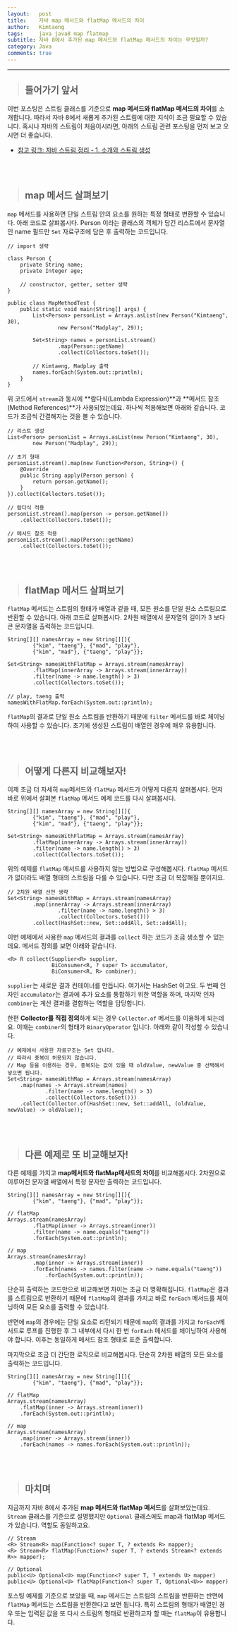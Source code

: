 ```yaml
---
layout:   post
title:    자바 map 메서드와 flatMap 메서드의 차이
author:   Kimtaeng
tags: 	  java java8 map flatmap
subtitle: 자바 8에서 추가된 map 메서드와 flatMap 메서드의 차이는 무엇일까? 
category: Java
comments: true
---
```


<hr/>

> ## 들어가기 앞서

이번 포스팅은 스트림 클래스를 기준으로 **map 메서드와 flatMap 메서드의 차이**를 소개합니다. 따라서 자바 8에서 새롭게 추가된 스트림에 대한 지식이 
조금 필요할 수 있습니다. 혹시나 자바의 스트림이 처음이시라면, 아래의 스트림 관련 포스팅을 먼저 보고 오시면 더 좋습니다.

- <a href="/post/introduction-to-java-streams" target="_blank">참고 링크: 자바 스트림 정리 - 1. 소개와 스트림 생성</a>

<br/><br/>

> ## map 메서드 살펴보기

```map``` 메서드를 사용하면 단일 스트림 안의 요소를 원하는 특정 형태로 변환할 수 있습니다. 
아래 코드로 살펴봅시다. Person 이라는 클래스의 객체가 담긴 리스트에서 문자열인 name 필드만
```Set``` 자료구조에 담은 후 출력하는 코드입니다.

<pre class="line-numbers"><code class="language-java" data-start="1">// import 생략

class Person {
    private String name;
    private Integer age;

    // constructor, getter, setter 생략
}

public class MapMethodTest {
    public static void main(String[] args) {
        List&lt;Person> personList = Arrays.asList(new Person("Kimtaeng", 30),
                new Person("Madplay", 29));

        Set&lt;String> names = personList.stream()
                .map(Person::getName)
                .collect(Collectors.toSet());

        // Kimtaeng, Madplay 출력
        names.forEach(System.out::println);
    }
}
</code></pre>

위 코드에서 ```stream```과 동시에 **람다식(Lambda Expression)**과 **메서드 참조(Method References)**가 사용되었는데요.
하나씩 적용해보면 아래와 같습니다. 코드가 조금씩 간결해지는 것을 볼 수 있습니다.

<pre class="line-numbers"><code class="language-java" data-start="1">// 리스트 생성
List&lt;Person> personList = Arrays.asList(new Person("Kimtaeng", 30),
        new Person("Madplay", 29));

// 초기 형태
personList.stream().map(new Function&lt;Person, String>() {
    @Override
    public String apply(Person person) {
        return person.getName();
    }
}).collect(Collectors.toSet());

// 람다식 적용
personList.stream().map(person -> person.getName())
    .collect(Collectors.toSet());
    
// 메서드 참조 적용
personList.stream().map(Person::getName)
    .collect(Collectors.toSet());
</code></pre>

<br/><br/>

> ## flatMap 메서드 살펴보기

```flatMap``` 메서드는 스트림의 형태가 배열과 같을 때, 모든 원소를 단일 원소 스트림으로 반환할 수 있습니다.
아래 코드로 살펴봅시다. 2차원 배열에서 문자열의 길이가 3 보다 큰 문자열을 출력하는 코드입니다.

<pre class="line-numbers"><code class="language-java" data-start="1">String[][] namesArray = new String[][]{
        {"kim", "taeng"}, {"mad", "play"},
        {"kim", "mad"}, {"taeng", "play"}};
        
Set&lt;String> namesWithFlatMap = Arrays.stream(namesArray)
        .flatMap(innerArray -> Arrays.stream(innerArray))
        .filter(name -> name.length() > 3)
        .collect(Collectors.toSet());
        
// play, taeng 출력
namesWithFlatMap.forEach(System.out::println);
</code></pre>

```flatMap```의 결과로 단일 원소 스트림을 반환하기 때문에 ```filter``` 메서드를 바로 체이닝하여 사용할 수 있습니다.
초기에 생성된 스트림이 배열인 경우에 매우 유용합니다. 

<br/><br/>


> ## 어떻게 다른지 비교해보자!

이제 조금 더 자세히 ```map```메서드와 ```flatMap``` 메서드가 어떻게 다른지 살펴봅시다.
먼저 바로 위에서 살펴본 ```flatMap``` 메서드 예제 코드를 다시 살펴봅시다.

<pre class="line-numbers"><code class="language-java" data-start="1">String[][] namesArray = new String[][]{
        {"kim", "taeng"}, {"mad", "play"},
        {"kim", "mad"}, {"taeng", "play"}};

Set&lt;String> namesWithFlatMap = Arrays.stream(namesArray)
        .flatMap(innerArray -> Arrays.stream(innerArray))
        .filter(name -> name.length() > 3)
        .collect(Collectors.toSet());
</code></pre>

위의 예제를 ```flatMap``` 메서드를 사용하지 않는 방법으로 구성해봅시다.
```flatMap``` 메서드가 없더라도 배열 형태의 스트림을 다룰 수 있습니다. 다만 조금 더 복잡해질 뿐이지요.

<pre class="line-numbers"><code class="language-java" data-start="1">// 2차원 배열 선언 생략
Set&lt;String> namesWithMap = Arrays.stream(namesArray)
        .map(innerArray -> Arrays.stream(innerArray)
                .filter(name -> name.length() > 3)
                .collect(Collectors.toSet()))
        .collect(HashSet::new, Set::addAll, Set::addAll);
</code></pre>

이번 예제에서 사용한  ```map``` 메서드의 결과를 ```collect``` 하는 코드가 조금 생소할 수 있는데요.
메서드 정의를 보면 아래와 같습니다.

<pre class="line-numbers"><code class="language-java" data-start="1">&lt;R> R collect(Supplier&lt;R> supplier,
              BiConsumer&lt;R, ? super T> accumulator,
              BiConsumer&lt;R, R> combiner);
</code></pre>

```supplier```는 새로운 결과 컨테이너를 만듭니다. 여기서는 HashSet 이고요. 두 번째 인자인 ```accumulator```는
결과에 추가 요소를 통합하기 위한 역할을 하며, 마지막 인자 ```combiner```는 계산 결과를 결합하는 역할을 담당합니다.

한편 **Collector를 직접 정의**하게 되는 경우 ```Collector.of``` 메서드를 이용하게 되는데요. 
이때는 ```combiner```의 형태가 ```BinaryOperator``` 입니다. 아래와 같이 작성할 수 있습니다.

<pre class="line-numbers"><code class="language-java" data-start="1">// 예제에서 사용한 자료구조는 Set 입니다. 
// 따라서 중복이 허용되지 않습니다.
// Map 등을 이용하는 경우, 중복되는 값이 있을 때 oldValue, newValue 중 선택해서 넣으면 됩니다.
Set&lt;String> namesWithMap = Arrays.stream(namesArray)
    .map(names -> Arrays.stream(names)
            .filter(name -> name.length() > 3)
            .collect(Collectors.toSet()))
    .collect(Collector.of(HashSet::new, Set::addAll, (oldValue, newValue) -> oldValue));
</code></pre>

<br/><br/>

> ## 다른 예제로 또 비교해보자!

다른 예제를 가지고 **map메서드와 flatMap메서드의 차이**를 비교해봅시다. 2차원으로 이루어진 문자열 배열에서 특정 문자만 출력하는 코드입니다.

<pre class="line-numbers"><code class="language-java" data-start="1">String[][] namesArray = new String[][]{
        {"kim", "taeng"}, {"mad", "play"}};

// flatMap
Arrays.stream(namesArray)
        .flatMap(inner -> Arrays.stream(inner))
        .filter(name -> name.equals("taeng"))
        .forEach(System.out::println);

// map
Arrays.stream(namesArray)
        .map(inner -> Arrays.stream(inner))
        .forEach(names -> names.filter(name -> name.equals("taeng"))
            .forEach(System.out::println));
</code></pre>

단순히 출력하는 코드만으로 비교해보면 차이는 조금 더 명확해집니다. ```flatMap```은 결과를 스트림으로 반환하기 때문에
```flatMap```의 결과를 가지고 바로 ```forEach``` 메서드를 체이닝하여 모든 요소를 출력할 수 있습니다.

반면에 ```map```의 경우에는 단일 요소로 리턴되기 때문에 ```map```의 결과를 가지고 ```forEach```메서드로 루프를 진행한 후
그 내부에서 다시 한 번 ```forEach``` 메서드를 체이닝하여 사용해야 합니다. 이후는 동일하게 메서드 참조 형태로 표준 출력합니다.

마지막으로 조금 더 간단한 로직으로 비교해봅시다. 단순히 2차원 배열의 모든 요소를 출력하는 코드입니다.

<pre class="line-numbers"><code class="language-java" data-start="1">String[][] namesArray = new String[][]{
        {"kim", "taeng"}, {"mad", "play"}};

// flatMap
Arrays.stream(namesArray)
    .flatMap(inner -> Arrays.stream(inner))
    .forEach(System.out::println);

// map
Arrays.stream(namesArray)
    .map(inner -> Arrays.stream(inner))
    .forEach(names -> names.forEach(System.out::println));
</code></pre>

<br/><br/>

> ## 마치며

지금까지 자바 8에서 추가된 **map 메서드와 flatMap 메서드**를 살펴보았는데요. ```Stream``` 클래스를 기준으로 설명했지만
```Optional``` 클래스에도 map과 flatMap 메서드가 있습니다. 역할도 동일하고요. 

<pre class="line-numbers"><code class="language-java" data-start="1">// Stream
&lt;R> Stream&lt;R> map(Function&lt;? super T, ? extends R> mapper);
&lt;R> Stream&lt;R> flatMap(Function&lt;? super T, ? extends Stream&lt;? extends R>> mapper);

// Optional
public&lt;U> Optional&lt;U> map(Function&lt;? super T, ? extends U> mapper)
public&lt;U> Optional&lt;U> flatMap(Function&lt;? super T, Optional&lt;U>> mapper)
</code></pre>

포스팅 예제를 기준으로 보았을 때, ```map``` 메서드는 스트림의 스트림을 반환하는 반면에
```flatMap``` 메서드는 스트림을 반환한다고 보면 됩니다. 특히 스트림의 형태가 배열인 경우 또는 입력된 값을
또 다시 스트림의 형태로 반환하고자 할 때는 ```flatMap```이 유용합니다.